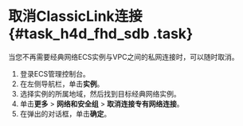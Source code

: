 # 取消ClassicLink连接 {#task_h4d_fhd_sdb .task}

当您不再需要经典网络ECS实例与VPC之间的私网连接时，可以随时取消。

1.   登录ECS管理控制台。 
2.   在左侧导航栏，单击**实例**。 
3.  选择实例的所属地域，然后找到目标经典网络实例。 
4.  单击**更多** \> **网络和安全组** \> **取消连接专有网络连接**。 
5.   在弹出的对话框，单击**确定**。 

